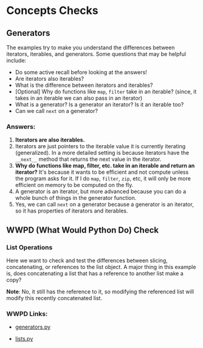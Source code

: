 # Concepts Checks

## Generators

The examples try to make you understand the differences between iterators, iterables, and generators. Some questions that may be helpful include:

- Do some active recall before looking at the answers!
- Are iterators also iterables?
- What is the difference between iterators and iterables?
- [Optional] Why do functions like `map`, `filter` take in an iterable? (since, it takes in an iterable we can also pass in an iterator)
- What is a generator? Is a generator an iterator? Is it an iterable too?
- Can we call `next` on a generator?

### Answers:

1. **Iterators are also iterables.**
2. Iterators are just pointers to the iterable value it is currently iterating (generalized). In a more detailed setting is because iterators have the `__next__` method that returns the next value in the iterator.
3. **Why do functions like map, filter, etc. take in an iterable and return an iterator?**
   It's because it wants to be efficient and not compute unless the program asks for it. If I do `map`, `filter`, `zip`, etc, it will only be more efficient on memory to be computed on the fly.
4. A generator is an iterator, but more advanced because you can do a whole bunch of things in the generator function.
5. Yes, we can call `next` on a generator because a generator is an iterator, so it has properties of iterators and iterables.

## WWPD (What Would Python Do) Check

### List Operations

Here we want to check and test the differences between slicing, concatenating, or references to the list object. A major thing in this example is, does concatenating a list that has a reference to another list make a copy?

**Note**: No, it still has the reference to it, so modifying the referenced list will modify this recently concatenated list.

### WWPD Links:

- [generators.py](https://pythontutor.com/visualize.html#code=def%20ronald_students_staff%28%29%3A%0A%20%20%20%20yield%28%22Adam%22%29%0A%20%20%20%20yield%28%22Shahad%22%29%0A%20%20%20%20yield%28%22Mihir%22%29%0A%20%20%20%20yield%28%22Morgan%22%29%0A%20%20%20%20yield%28%22Sammith%22%29%0A%20%20%20%20yield%28%22Sophie%22%29%0A%0A%0Adef%20ronald_students_csm%28%29%3A%0A%20%20%20%20yield%28%22Alberto%22%29%0A%20%20%20%20yield%28%22Hector%22%29%0A%20%20%20%20yield%28%22Isha%22%29%0A%20%20%20%20yield%28%22Rajoshi%22%29%0A%20%20%20%20yield%28%22Xing%20Sheng%22%29%0A%0A%23%20Since%20a%20generator%20is%20an%20iterator,%20we%20can%20call%20next%20on%20it.%0Astudent_iter%20%3D%20ronald_students_staff%28%29%0Aprint%28next%28student_iter%29%29%20%0Aprint%28next%28student_iter%29%29%20%20%0Aprint%28next%28student_iter%29%29%20%20%0Aprint%28next%28student_iter%29%29%20%0Aprint%28next%28student_iter%29%29%0Aprint%28next%28student_iter%29%29%0A%0A%23Since,%20we%20have%20a%20generator%20is%20a%20iterator,%0A%23%20we%20can%20loop%20through%20it%20using%20a%20for%20loop%20YAY!%0A%23%20BUT,%20have%20we%20used%20up%20our%20iter%3F%20So,%20can%20we%20do%20a%20loop%3F%0Aprint%28%22THIS%20IS%20WITH%20A%20LOOP%22%29%0Afor%20elem%20in%20student_iter%3A%0A%20%20%20%20print%28elem%29%0Aprint%28%22At%20this%20wonky%20loop,%20we%20didn%27t%20print%20anything%22%29%0A%0Aprint%28%22THIS%20IS%20WITH%20A%20LOOP,%20BUT%20NOT%20WONKY%22%29%0Afor%20elem%20in%20ronald_students_staff%28%29%3A%0A%20%20%20%20print%28elem%29&cumulative=false&heapPrimitives=nevernest&mode=edit&origin=opt-frontend.js&py=311&rawInputLstJSON=%5B%5D&textReferences=false)

- [lists.py](https://pythontutor.com/visualize.html#code=one_item%20%3D%20%5B1%5D%0Atwo_item%20%3D%20%5B4,5%5D%0A%0A%23%20Multiple%20ways%20to%20make%20a%20whole%20new%20copy%20of%20a%20list.%0Anew_list_one%20%3D%20one_item%20%2B%20%5B%5D%0Anew_list_two%20%3D%20list%28one_item%29%0Anew_list_three%20%3D%20one_item%5B%3A%5D%0A%0A%23%20This%20is%20not%20a%20new%20copy,%20%0A%23%20so%20we%20are%20mutating%20the%20list%20if%20we%20do%20this%0Arefered_list_one%20%3D%20one_item%0A%0Anested_list_reference%20%3D%20%5Bone_item%5D%20%2B%20%5Btwo_item%5D%0Atwo_item.pop%28%29&cumulative=false&heapPrimitives=nevernest&mode=edit&origin=opt-frontend.js&py=3&rawInputLstJSON=%5B%5D&textReferences=false)
